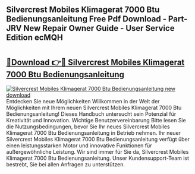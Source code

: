 ## Silvercrest Mobiles Klimagerat 7000 Btu Bedienungsanleitung Free Pdf Download - Part-JRV New Repair Owner Guide - User Service Edition ecMQH

# <h2><a href="http://df4uve.blite.top/?on=Silvercrest+Mobiles+Klimagerat+7000+Btu+Bedienungsanleitung">🔗Download 👉🔴 Silvercrest Mobiles Klimagerat 7000 Btu Bedienungsanleitung</a></h2>

[![Silvercrest Mobiles Klimagerat 7000 Btu Bedienungsanleitung new download](https://i.imgur.com/lujVjoI.png)](http://df4uve.blite.top/?on=Silvercrest+Mobiles+Klimagerat+7000+Btu+Bedienungsanleitung)
Entdecken Sie neue Möglichkeiten Willkommen in der Welt der Möglichkeiten mit Ihrem neuen Silvercrest Mobiles Klimagerat 7000 Btu Bedienungsanleitung! Dieses Handbuch untersucht sein Potenzial für Kreativität und Innovation. Wichtige Benutzervereinbarung Bitte lesen Sie die Nutzungsbedingungen, bevor Sie Ihr neues Silvercrest Mobiles Klimagerat 7000 Btu Bedienungsanleitung in Betrieb nehmen. Ihr neuer Silvercrest Mobiles Klimagerat 7000 Btu Bedienungsanleitung verfügt über einen leistungsstarken Motor und innovative Funktionen für außergewöhnliche Leistung. Wir sind immer für Sie da, Silvercrest Mobiles Klimagerat 7000 Btu Bedienungsanleitung. Unser Kundensupport-Team ist bestrebt, Sie bei allen Anfragen zu unterstützen.
